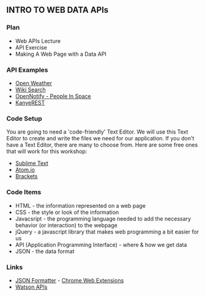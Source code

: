 INTRO TO WEB DATA APIs
----------------------

### Plan
* Web APIs Lecture
* API Exercise
* Making A Web Page with a Data API  

### API Examples
* [Open Weather](http://openweathermap.org/current)
* [Wiki Search](https://en.wikipedia.org/w/api.php?action=opensearch&format=json&search=nyuad)
* [OpenNotify - People In Space](http://open-notify.org/Open-Notify-API/People-In-Space/)
* [KanyeREST](http://www.kanyerest.xyz)

### Code Setup
You are going to need a 'code-friendly' Text Editor. We will use this Text Editor to create and write the files we need for our application. If you don't have a Text Editor, there are many to choose from. Here are some free ones that will work for this workshop:
* [Sublime Text](http://www.sublimetext.com/2)
* [Atom.io](https://atom.io/)
* [Brackets](http://brackets.io)

### Code Items 
  * HTML - the information represented on a web page
  * CSS - the style or look of the information
  * Javacsript - the programming language needed to add the necessary behavior (or interaction) to the webpage
  * jQuery - a javascript library that makes web programming a bit easier for us
  * API (Application Programming Interface) - where & how we get data
  * JSON - the data format

### Links
* [JSON Formatter](https://chrome.google.com/webstore/detail/json-formatter/bcjindcccaagfpapjjmafapmmgkkhgoa?hl=en) - [Chrome Web Extensions](https://chrome.google.com/webstore/category/extensions)
* [Watson APIs](https://www.ibm.com/watson/developercloud/) 